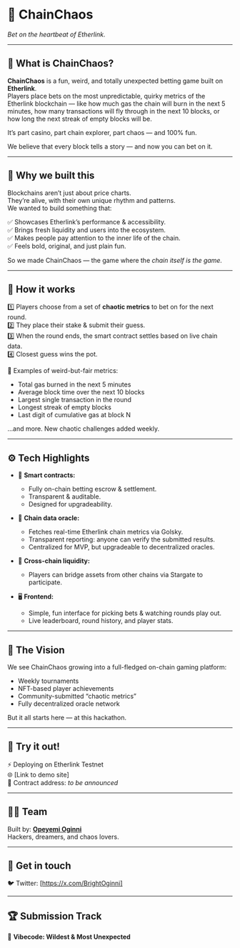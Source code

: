# 🎲 **ChainChaos**
*Bet on the heartbeat of Etherlink.*

---

## 🚀 What is ChainChaos?

**ChainChaos** is a fun, weird, and totally unexpected betting game built on **Etherlink**.  
Players place bets on the most unpredictable, quirky metrics of the Etherlink blockchain — like how much gas the chain will burn in the next 5 minutes, how many transactions will fly through in the next 10 blocks, or how long the next streak of empty blocks will be.  

It’s part casino, part chain explorer, part chaos — and 100% fun.  

We believe that every block tells a story — and now you can bet on it.

---

## 🎯 Why we built this

Blockchains aren’t just about price charts.  
They’re alive, with their own unique rhythm and patterns.  
We wanted to build something that:  

✅ Showcases Etherlink’s performance & accessibility.  
✅ Brings fresh liquidity and users into the ecosystem.  
✅ Makes people pay attention to the inner life of the chain.  
✅ Feels bold, original, and just plain fun.  

So we made ChainChaos — the game where the *chain itself is the game.*

---

## 🧩 How it works

1️⃣ Players choose from a set of **chaotic metrics** to bet on for the next round.  
2️⃣ They place their stake & submit their guess.  
3️⃣ When the round ends, the smart contract settles based on live chain data.  
4️⃣ Closest guess wins the pot.  

🎉 Examples of weird-but-fair metrics:
- Total gas burned in the next 5 minutes
- Average block time over the next 10 blocks
- Largest single transaction in the round
- Longest streak of empty blocks
- Last digit of cumulative gas at block N

…and more. New chaotic challenges added weekly.

---

## ⚙️ Tech Highlights

- 🧾 **Smart contracts:**  
  - Fully on-chain betting escrow & settlement.  
  - Transparent & auditable.  
  - Designed for upgradeability.  

- 🔗 **Chain data oracle:**  
  - Fetches real-time Etherlink chain metrics via Golsky.  
  - Transparent reporting: anyone can verify the submitted results.  
  - Centralized for MVP, but upgradeable to decentralized oracles.  

- 🌉 **Cross-chain liquidity:**  
  - Players can bridge assets from other chains via Stargate to participate.  

- 🖥️ **Frontend:**  
  - Simple, fun interface for picking bets & watching rounds play out.  
  - Live leaderboard, round history, and player stats.

---

## 🌟 The Vision

We see ChainChaos growing into a full-fledged on-chain gaming platform:
- Weekly tournaments
- NFT-based player achievements
- Community-submitted “chaotic metrics”
- Fully decentralized oracle network

But it all starts here — at this hackathon.

---

## 🧪 Try it out!

⚡ Deploying on Etherlink Testnet  
🌐 [Link to demo site]  
📝 Contract address: *to be announced*

---

## 👨‍💻 Team

Built by: **[Opeyemi Oginni](https://github.com/OpeOginni)**  
Hackers, dreamers, and chaos lovers.

---

## 💬 Get in touch

🐦 Twitter: [https://x.com/BrightOginni]  

---

## 🏆 Submission Track

🎨 **Vibecode: Wildest & Most Unexpected**
